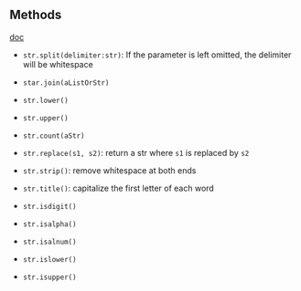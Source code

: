 ## Methods
[doc](https://docs.python.org/3/library/stdtypes.html#string-methods)
- `str.split(delimiter:str)`: If the parameter is left omitted, the delimiter will be whitespace  
- `star.join(aListOrStr)`  
- `str.lower()`  
- `str.upper()`  
- `str.count(aStr)`  
- `str.replace(s1, s2)`: return a str where `s1` is replaced by `s2`  
- `str.strip()`: remove whitespace at both ends  
- `str.title()`: capitalize the first letter of each word  

- `str.isdigit()`  
- `str.isalpha()`  
- `str.isalnum()`  
- `str.islower()`  
- `str.isupper()`  